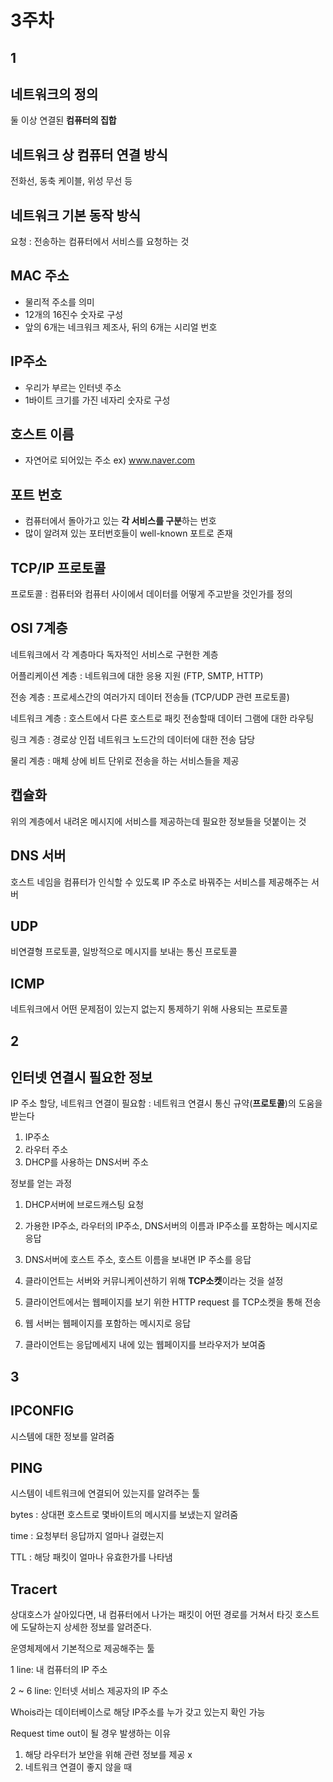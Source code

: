 # 3주차

## 1

## 네트워크의 정의

둘 이상 연결된 **컴퓨터의 집합**



## 네트워크 상 컴퓨터 연결 방식

전화선, 동축 케이블, 위성 무선 등



## 네트워크 기본 동작 방식

요청 : 전송하는 컴퓨터에서 서비스를 요청하는 것



## MAC 주소

- 물리적 주소를 의미
- 12개의 16진수 숫자로 구성
- 앞의 6개는 네크워크 제조사, 뒤의 6개는 시리얼 번호



## IP주소

- 우리가 부르는 인터넷 주소
- 1바이트 크기를 가진 네자리 숫자로 구성



## 호스트 이름

- 자연어로 되어있는 주소 ex) www.naver.com



## 포트 번호

- 컴퓨터에서 돌아가고 있는 **각 서비스를 구분**하는 번호
- 많이 알려져 있는 포터번호들이 well-known 포트로 존재



## TCP/IP 프로토콜

프로토콜 : 컴퓨터와 컴퓨터 사이에서 데이터를 어떻게 주고받을 것인가를 정의



## OSI 7계층

네트워크에서 각 계층마다 독자적인 서비스로 구현한 계층

어플리케이션 계층 : 네트워크에 대한 응용 지원 (FTP, SMTP, HTTP)

전송 계층 : 프로세스간의 여러가지 데이터 전송들 (TCP/UDP 관련 프로토콜)

네트워크 계층 : 호스트에서 다른 호스트로 패킷 전송할때 데이터 그램에 대한 라우팅

링크 계층 : 경로상 인접 네트워크 노드간의 데이터에 대한 전송 담당

물리 계층 : 매체 상에 비트 단위로 전송을 하는 서비스들을 제공



## 캡슐화

위의 계층에서 내려온 메시지에 서비스를 제공하는데 필요한 정보들을 덧붙이는 것



## DNS 서버

호스트 네임을 컴퓨터가 인식할 수 있도록 IP 주소로 바꿔주는 서비스를 제공해주는 서버



## UDP

비연결형 프로토콜, 일방적으로 메시지를 보내는 통신 프로토콜



## ICMP

네트워크에서 어떤 문제점이 있는지 없는지 통제하기 위해 사용되는 프로토콜



## 2

## 인터넷 연결시 필요한 정보

IP 주소 할당, 네트워크 연결이 필요함 : 네트워크 연결시 통신 규약(**프로토콜**)의 도움을 받는다

1. IP주소
2. 라우터 주소
3. DHCP를 사용하는 DNS서버 주소

정보를 얻는 과정

1. DHCP서버에 브로드캐스팅 요청
2. 가용한 IP주소, 라우터의 IP주소, DNS서버의 이름과 IP주소를 포함하는 메시지로 응답



1. DNS서버에 호스트 주소, 호스트 이름을 보내면 IP 주소를 응답
2. 클라이언트는 서버와 커뮤니케이션하기 위해 **TCP소켓**이라는 것을 설정
3. 클라이언트에서는 웹페이지를 보기 위한 HTTP request 를 TCP소켓을 통해 전송
4. 웹 서버는 웹페이지를 포함하는 메시지로 응답
5. 클라이언트는 응답메세지 내에 있는 웹페이지를 브라우저가 보여줌



## 3

## IPCONFIG

시스템에 대한 정보를 알려줌



## PING

시스템이 네트워크에 연결되어 있는지를 알려주는 툴

bytes : 상대편 호스트로 몇바이트의 메시지를 보냈는지 알려줌

time : 요청부터 응답까지 얼마나 걸렸는지

TTL : 해당 패킷이 얼마나 유효한가를 나타냄



## Tracert

상대호스가 살아있다면, 내 컴퓨터에서 나가는 패킷이 어떤 경로를 거쳐서 타깃 호스트에 도달하는지 상세한 정보를 알려준다.



운영체제에서 기본적으로 제공해주는 툴



1 line: 내 컴퓨터의 IP 주소

2 ~ 6 line: 인터넷 서비스 제공자의 IP 주소



Whois라는 데이터베이스로 해당 IP주소를 누가 갖고 있는지 확인 가능



Request time out이 될 경우 발생하는 이유

1. 해당 라우터가 보안을 위해 관련 정보를 제공 x
2. 네트워크 연결이 좋지 않을 때











